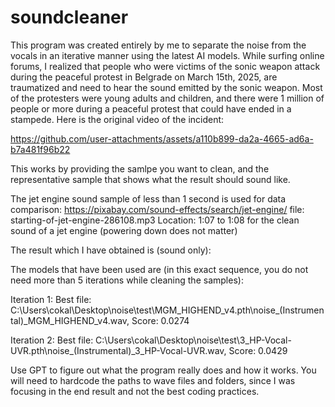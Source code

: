 # soundcleaner
This program was created entirely by me to separate the noise from the vocals in an iterative manner using the latest AI models.
While surfing online forums, I realized that people who were victims of the sonic weapon attack during the peaceful protest in Belgrade on March 15th, 2025, are traumatized and need to hear the sound emitted by the sonic weapon. Most of the protesters were young adults and children, and there were 1 million of people or more during a peaceful protest that could have ended in a stampede. Here is the original video of the incident:


https://github.com/user-attachments/assets/a110b899-da2a-4665-ad6a-b7a481f96b22



This works by providing the samlpe you want to clean, and the representative sample that shows what the result should sound like.

The jet engine sound sample of less than 1 second is used for data comparison:
https://pixabay.com/sound-effects/search/jet-engine/
file: starting-of-jet-engine-286108.mp3
Location: 1:07 to 1:08 for the clean sound of a jet engine (powering down does not matter)


The result which I have obtained is (sound only):


The models that have been used are (in this exact sequence, you do not need more than 5 iterations while cleaning the samples):

Iteration 1: Best file: C:\Users\cokal\Desktop\noise\test\MGM_HIGHEND_v4.pth\noise_(Instrumental)_MGM_HIGHEND_v4.wav, Score: 0.0274

Iteration 2: Best file: C:\Users\cokal\Desktop\noise\test\3_HP-Vocal-UVR.pth\noise_(Instrumental)_3_HP-Vocal-UVR.wav, Score: 0.0429



Use GPT to figure out what the program really does and how it works.  You will need to hardcode the paths to wave files and folders, since I was focusing in the end result and not the best coding practices.

